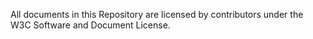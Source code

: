 All documents in this Repository are licensed by contributors under the W3C Software and Document License.